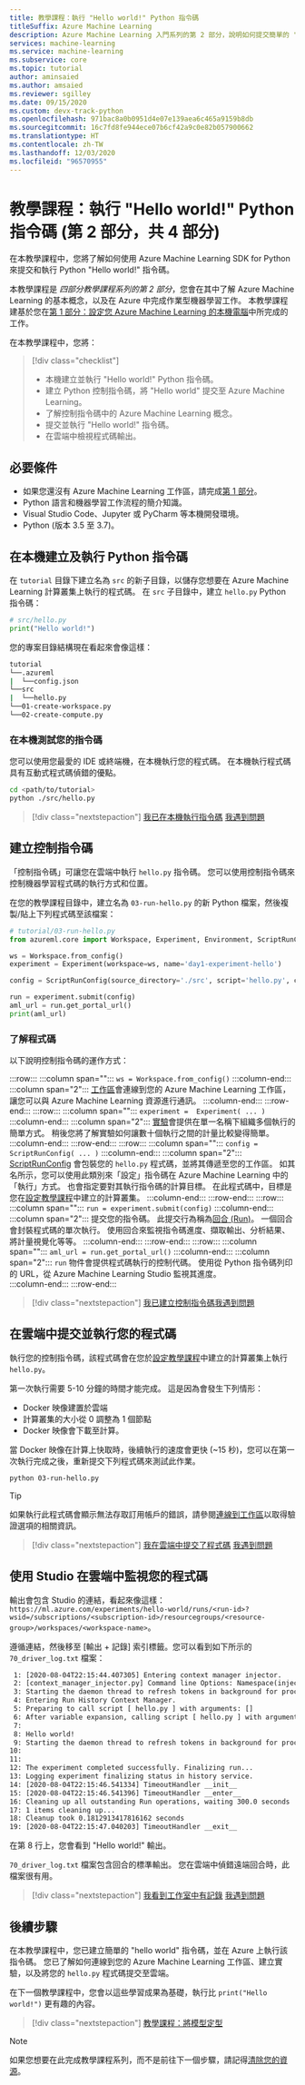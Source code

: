 ```yaml
---
title: 教學課程：執行 "Hello world!" Python 指令碼
titleSuffix: Azure Machine Learning
description: Azure Machine Learning 入門系列的第 2 部分，說明如何提交簡單的 "Hello world!" Python 指令碼到雲端。
services: machine-learning
ms.service: machine-learning
ms.subservice: core
ms.topic: tutorial
author: aminsaied
ms.author: amsaied
ms.reviewer: sgilley
ms.date: 09/15/2020
ms.custom: devx-track-python
ms.openlocfilehash: 971bac8a0b0951d4e07e139aea6c465a9159b8db
ms.sourcegitcommit: 16c7fd8fe944ece07b6cf42a9c0e82b057900662
ms.translationtype: HT
ms.contentlocale: zh-TW
ms.lasthandoff: 12/03/2020
ms.locfileid: "96570955"
---
```

# <a name="tutorial-run-a-hello-world-python-script-part-2-of-4"></a>教學課程：執行 "Hello world!" Python 指令碼 (第 2 部分，共 4 部分)

在本教學課程中，您將了解如何使用 Azure Machine Learning SDK for Python 來提交和執行 Python "Hello world!" 指令碼。

本教學課程是 *四部分教學課程系列的第 2 部分*，您會在其中了解 Azure Machine Learning 的基本概念，以及在 Azure 中完成作業型機器學習工作。 本教學課程建基於您在[第 1 部分：設定您 Azure Machine Learning 的本機電腦](tutorial-1st-experiment-sdk-setup-local.md)中所完成的工作。

在本教學課程中，您將：

> [!div class="checklist"]
> * 本機建立並執行 "Hello world!" Python 指令碼。
> * 建立 Python 控制指令碼，將 "Hello world" 提交至 Azure Machine Learning。
> * 了解控制指令碼中的 Azure Machine Learning 概念。
> * 提交並執行 "Hello world!" 指令碼。
> * 在雲端中檢視程式碼輸出。

## <a name="prerequisites"></a>必要條件

- 如果您還沒有 Azure Machine Learning 工作區，請完成[第 1 部分](tutorial-1st-experiment-sdk-setup-local.md)。
- Python 語言和機器學習工作流程的簡介知識。
- Visual Studio Code、Jupyter 或 PyCharm 等本機開發環境。
- Python (版本 3.5 至 3.7)。

## <a name="create-and-run-a-python-script-locally"></a>在本機建立及執行 Python 指令碼

在 `tutorial` 目錄下建立名為 `src` 的新子目錄，以儲存您想要在 Azure Machine Learning 計算叢集上執行的程式碼。 在 `src` 子目錄中，建立 `hello.py` Python 指令碼：

```python
# src/hello.py
print("Hello world!")
```

您的專案目錄結構現在看起來會像這樣：

```Bash
tutorial
└──.azureml
|  └──config.json
└──src
|  └──hello.py
└──01-create-workspace.py
└──02-create-compute.py
```


### <a name="test-your-script-locally"></a><a name="test"></a>在本機測試您的指令碼

您可以使用您最愛的 IDE 或終端機，在本機執行您的程式碼。 在本機執行程式碼具有互動式程式碼偵錯的優點。

```bash
cd <path/to/tutorial>
python ./src/hello.py
```

> [!div class="nextstepaction"]
> [我已在本機執行指令碼](?success=run-local#control-script) [我遇到問題](https://www.research.net/r/7C2NTH7?issue=run-local)

## <a name="create-a-control-script"></a><a name="control-script"></a> 建立控制指令碼

「控制指令碼」可讓您在雲端中執行 `hello.py` 指令碼。 您可以使用控制指令碼來控制機器學習程式碼的執行方式和位置。  

在您的教學課程目錄中，建立名為 `03-run-hello.py` 的新 Python 檔案，然後複製/貼上下列程式碼至該檔案：

```python
# tutorial/03-run-hello.py
from azureml.core import Workspace, Experiment, Environment, ScriptRunConfig

ws = Workspace.from_config()
experiment = Experiment(workspace=ws, name='day1-experiment-hello')

config = ScriptRunConfig(source_directory='./src', script='hello.py', compute_target='cpu-cluster')

run = experiment.submit(config)
aml_url = run.get_portal_url()
print(aml_url)
```



### <a name="understand-the-code"></a>了解程式碼

以下說明控制指令碼的運作方式：

:::row:::
   :::column span="":::
      `ws = Workspace.from_config()`
   :::column-end:::
   :::column span="2":::
      [工作區](/python/api/azureml-core/azureml.core.workspace.workspace?preserve-view=true&view=azure-ml-py)會連線到您的 Azure Machine Learning 工作區，讓您可以與 Azure Machine Learning 資源進行通訊。
   :::column-end:::
:::row-end:::
:::row:::
   :::column span="":::
      `experiment =  Experiment( ... )`
   :::column-end:::
   :::column span="2":::
      [實驗](/python/api/azureml-core/azureml.core.experiment.experiment?preserve-view=true&view=azure-ml-py)會提供在單一名稱下組織多個執行的簡單方式。 稍後您將了解實驗如何讓數十個執行之間的計量比較變得簡單。
   :::column-end:::
:::row-end:::
:::row:::
   :::column span="":::
      `config = ScriptRunConfig( ... )` 
   :::column-end:::
   :::column span="2":::
      [ScriptRunConfig](/python/api/azureml-core/azureml.core.scriptrunconfig?preserve-view=true&view=azure-ml-py) 會包裝您的 `hello.py` 程式碼，並將其傳遞至您的工作區。 如其名所示，您可以使用此類別來「設定」指令碼在 Azure Machine Learning 中的「執行」方式。 也會指定要對其執行指令碼的計算目標。 在此程式碼中，目標是您在[設定教學課程](tutorial-1st-experiment-sdk-setup-local.md)中建立的計算叢集。
   :::column-end:::
:::row-end:::
:::row:::
   :::column span="":::
      `run = experiment.submit(config)`
   :::column-end:::
   :::column span="2":::
       提交您的指令碼。 此提交行為稱為[回合 (Run)](/python/api/azureml-core/azureml.core.run%28class%29?preserve-view=true&view=azure-ml-py)。 一個回合會封裝程式碼的單次執行。 使用回合來監視指令碼進度、擷取輸出、分析結果、將計量視覺化等等。
   :::column-end:::
:::row-end:::
:::row:::
   :::column span="":::
      `aml_url = run.get_portal_url()` 
   :::column-end:::
   :::column span="2":::
        `run` 物件會提供程式碼執行的控制代碼。 使用從 Python 指令碼列印的 URL，從 Azure Machine Learning Studio 監視其進度。  
   :::column-end:::
:::row-end:::

> [!div class="nextstepaction"]
> [我已建立控制指令碼](?success=create-control-script#submit)[我遇到問題](https://www.research.net/r/7C2NTH7?issue=create-control-script)

## <a name="submit-and-run-your-code-in-the-cloud"></a><a name="submit"></a> 在雲端中提交並執行您的程式碼

執行您的控制指令碼，該程式碼會在您於[設定教學課程](tutorial-1st-experiment-sdk-setup-local.md)中建立的計算叢集上執行 `hello.py`。

第一次執行需要 5-10 分鐘的時間才能完成。 這是因為會發生下列情形：

* Docker 映像建置於雲端
* 計算叢集的大小從 0 調整為 1 個節點
* Docker 映像會下載至計算。 

當 Docker 映像在計算上快取時，後續執行的速度會更快 (~15 秒)，您可以在第一次執行完成之後，重新提交下列程式碼來測試此作業。

```bash
python 03-run-hello.py
```

> [!TIP]
> 如果執行此程式碼會顯示無法存取訂用帳戶的錯誤，請參閱[連線到工作區](how-to-manage-workspace.md?tab=python#connect-multi-tenant)以取得驗證選項的相關資訊。

> [!div class="nextstepaction"]
> [我在雲端中提交了程式碼](?success=submit-to-cloud#monitor) [我遇到問題](https://www.research.net/r/7C2NTH7?issue=submit-to-cloud)

## <a name="monitor-your-code-in-the-cloud-by-using-the-studio"></a><a name="monitor"></a>使用 Studio 在雲端中監視您的程式碼

輸出會包含 Studio 的連結，看起來像這樣：`https://ml.azure.com/experiments/hello-world/runs/<run-id>?wsid=/subscriptions/<subscription-id>/resourcegroups/<resource-group>/workspaces/<workspace-name>`。

遵循連結，然後移至 [輸出 + 記錄] 索引標籤。您可以看到如下所示的 `70_driver_log.txt` 檔案：

```txt
 1: [2020-08-04T22:15:44.407305] Entering context manager injector.
 2: [context_manager_injector.py] Command line Options: Namespace(inject=['ProjectPythonPath:context_managers.ProjectPythonPath', 'RunHistory:context_managers.RunHistory', 'TrackUserError:context_managers.TrackUserError', 'UserExceptions:context_managers.UserExceptions'], invocation=['hello.py'])
 3: Starting the daemon thread to refresh tokens in background for process with pid = 31263
 4: Entering Run History Context Manager.
 5: Preparing to call script [ hello.py ] with arguments: []
 6: After variable expansion, calling script [ hello.py ] with arguments: []
 7:
 8: Hello world!
 9: Starting the daemon thread to refresh tokens in background for process with pid = 31263
10:
11:
12: The experiment completed successfully. Finalizing run...
13: Logging experiment finalizing status in history service.
14: [2020-08-04T22:15:46.541334] TimeoutHandler __init__
15: [2020-08-04T22:15:46.541396] TimeoutHandler __enter__
16: Cleaning up all outstanding Run operations, waiting 300.0 seconds
17: 1 items cleaning up...
18: Cleanup took 0.1812913417816162 seconds
19: [2020-08-04T22:15:47.040203] TimeoutHandler __exit__
```

在第 8 行上，您會看到 "Hello world!" 輸出。

`70_driver_log.txt` 檔案包含回合的標準輸出。 您在雲端中偵錯遠端回合時，此檔案很有用。

> [!div class="nextstepaction"]
> [我看到工作室中有記錄](?success=monitor-in-studio#next-steps) [我遇到問題](https://www.research.net/r/7C2NTH7?issue=monitor-in-studio)

## <a name="next-steps"></a>後續步驟

在本教學課程中，您已建立簡單的 "hello world" 指令碼，並在 Azure 上執行該指令碼。 您已了解如何連線到您的 Azure Machine Learning 工作區、建立實驗，以及將您的 `hello.py` 程式碼提交至雲端。

在下一個教學課程中，您會以這些學習成果為基礎，執行比 `print("Hello world!")` 更有趣的內容。

> [!div class="nextstepaction"]
> [教學課程：將模型定型](tutorial-1st-experiment-sdk-train.md)

>[!NOTE] 
> 如果您想要在此完成教學課程系列，而不是前往下一個步驟，請記得[清除您的資源](tutorial-1st-experiment-bring-data.md#clean-up-resources)。